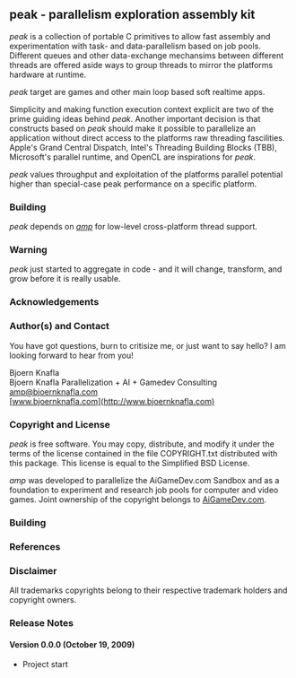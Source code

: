 peak - parallelism exploration assembly kit
-------------------------------------------

*peak* is a collection of portable C primitives to allow fast assembly and
experimentation with task- and data-parallelism based on job pools. Different
queues and other data-exchange mechansims between different threads are offered
aside ways to group threads to mirror the platforms hardware at runtime.

*peak* target are games and other main loop based soft realtime apps.

Simplicity and making function execution context explicit are two of the prime
guiding ideas behind *peak*. Another important decision is that constructs
based on *peak* should make it possible to parallelize an application without
direct access to the platforms raw threading fascilities. Apple's 
Grand Central Dispatch, Intel's Threading Building Blocks (TBB), 
Microsoft's parallel runtime, and OpenCL are inspirations for *peak*.

*peak* values throughput and exploitation of the platforms parallel potential 
higher than special-case peak performance on a specific platform.



### Building ###

*peak* depends on [*amp*](http://github.com/bjoernknafla/amp) for low-level
cross-platform thread support. 


### Warning ###

*peak* just started to aggregate in code - and it will change, transform, and
grow before it is really usable.


### Acknowledgements ###



### Author(s) and Contact ###

You have got questions, burn to critisize me, or just want to say hello? I am 
looking forward to hear from you!

Bjoern Knafla  
Bjoern Knafla Parallelization + AI + Gamedev Consulting  
[amp@bjoernknafla.com](mailto:peak@bjoernknafla.com)  
[www.bjoernknafla.com](http://www.bjoernknafla.com)  


### Copyright and License ###

*peak* is free software. You may copy, distribute, and modify it under the terms
of the license contained in the file COPYRIGHT.txt distributed with this
package. This license is equal to the Simplified BSD License.

*amp* was developed to parallelize the AiGameDev.com Sandbox and as a 
foundation to experiment and research job pools for computer and video games.
Joint ownership of the copyright belongs to [AiGameDev.com](http://AiGameDev.com).


### Building ###



### References ###



### Disclaimer ###

All trademarks copyrights belong to their respective trademark holders and
copyright owners.


### Release Notes ###

#### Version 0.0.0 (October 19, 2009) ####

 *  Project start





